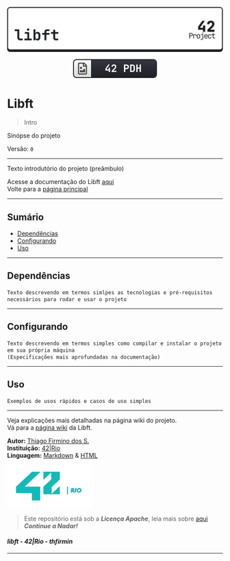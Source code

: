 <!-- Header -->
<div align=center>

<a href="/">
	<picture>
		<source media="(prefers-color-scheme: dark)" srcset="/.github/img/libft_dark.svg">
		<source media="(prefers-color-scheme: light)" srcset="/.github/img/libft_light.svg">
		<img alt="42 Header" src="/.github/img/libft_light.svg">
	</picture>
</a>

[![42PDH Badge](/.github/img/42pdh_badge.svg)][42pdh]

</div>

# Libft

> Intro

Sinópse do projeto

Versão: `0`

---

Texto introdutório do projeto (preâmbulo)   

Acesse a documentação do Libft [aqui][wiki]   
Volte para a [página principal](../)   

---

<!-- Body -->
## Sumário

* [Dependências](#dependencies)
* [Configurando](#settingup)
* [Uso](#usation)

---
## Dependências

	Texto descrevendo em termos simlpes as tecnologias e pré-requisitos necessários para rodar e usar o projeto

---
## Configurando

	Texto descrevendo em termos simples como compilar e instalar o projeto em sua própria máquina   
	(Especificações mais aprofundadas na documentação)

---
## Uso

	Exemplos de usos rápidos e casos de uso simples

<!-- Footer -->

---

Veja explicações mais detalhadas na página wiki do projeto.   
Vá para a [página wiki][wiki] da Libft.   

**Autor:** [Thiago Firmino dos S.][thfirmin]   
**Instituição:** [42|Rio][42rio]   
**Linguagem:** [Markdown][markdown] & [HTML][html]   

<a href="https://linktr.ee/42Rio">
	<picture>
		<source media="(prefers-color-scheme: dark)" srcset="/.github/img/42logo_dark.png">
		<source media="(prefers-color-scheme: light)" srcset="/.github/img/42logo_light.png">
		<img width="200" height="100" alt="42 Rio Logo" src="/.github/img/42logo_light.png">
	</picture>
</a>

> Este repositório está sob a _**Licença Apache**_, leia mais sobre [aqui](/LICENSE)   
> **_Continue a Nadar!_**   
 
#### _libft - 42|Rio - thfirmin_   
---

<!-- Links -->
[wiki]:<https://github.com/Thfirmin/libft/wiki>
[thfirmin]:<https://github.com/Thfirmin>
[42pdh]:<https://github.com/gawbsouza/42-pdh>
[42rio]:<https://42.rio>
[markdown]:<https://daringfireball.net/projects/markdown>
[html]:<https://www.w3schools.com/html>
